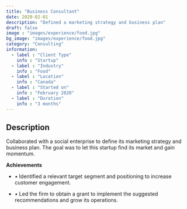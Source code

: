 ```yaml
---
title: "Business Consultant"
date: 2020-02-01
description: "Defined a marketing strategy and business plan"
draft: false
image : "images/experience/food.jpg"
bg_image: "images/experience/food.jpg"
category: "Consulting"
information:
  - label : "Client Type"
    info : "Startup"
  - label : "Industry"
    info : "Food"  
  - label : "Location"
    info : "Canada"
  - label : "Started on"
    info : "February 2020"
  - label : "Duration"
    info : "3 months"
---
```

## Description
Collaborated with a social enterprise to define its marketing strategy and business plan. The goal was to let this startup find its market and gain momentum.

**Achievements**
- • Identified a relevant target segment and positioning to increase customer engagement.

- • Led the firm to obtain a grant to implement the suggested recommendations and grow its operations.
